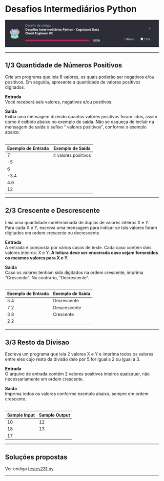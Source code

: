 # Desafios Intermediários Python

<p align="justify"><img src="https://github.com/rosacarla/DIO-cloud-data-engineer/blob/main/011%20desafio-codigo2/code-challenge2.jpg"></p>

---

## 1/3 Quantidade de Números Positivos  

Crie um programa que leia 6 valores, os quais poderão ser negativos
e/ou positivos. Em seguida, apresente a quantidade de valores
positivos digitados.  


**Entrada**  
Você receberá seis valores, negativos e/ou positivos.

**Saída**  
Exiba uma mensagem dizendo quantos valores positivos foram lidos, 
assim como é exibido abaixo no exemplo de saída. Não se esqueça de
incluir na mensagem de saída o sufixo " valores positivos", conforme
o exemplo abaixo:  
</br>

Exemplo de Entrada | Exemplo de Saída
-|-
7 | 4 valores positivos
-5 |
6 |
-3.4 |
4.6 |
12 |

---

## 2/3 Crescente e Descrescente  

Leia uma quantidade indeterminada de duplas de valores inteiros X e Y. 
Para cada X e Y, escreva uma mensagem para indicar se tais valores
foram digitados em ordem crescente ou decrescente.  

**Entrada**  
A entrada é composta por vários casos de teste. Cada caso contém dois
valores inteiros: X e Y. **A leitura deve ser encerrada caso sejam
fornecidos os mesmos valores para X e Y.**  

**Saída**  
Caso os valores tenham sido digitados na ordem crescente, imprima 
“Crescente”. No contrário, “Decrescente”.  
</br>

Exemplo de Entrada | Exemplo de Saída
-|-
5 4 | Decrescente
7 2 | Descrescente
3 8 | Crescente
2 2 | 

---

## 3/3 Resto da Divisao  

Escreva um programa que leia 2 valores X e Y e imprima todos
os valores entre eles cujo resto da divisão dele por 5 for igual
a 2 ou igual a 3.  

**Entrada**  
O arquivo de entrada contém 2 valores positivos inteiros quaisquer,
não necessariamente em ordem crescente.  

**Saída**  
Imprima todos os valores conforme exemplo abaixo, sempre em ordem crescente.  
</br>

Sample Input | Sample Output
-|-
10 | 12
18 | 13
   | 17 
 
---

## Soluções propostas  

Ver código [testes231.py](https://github.com/rosacarla/DIO-cloud-data-engineer/blob/main/011%20desafio-codigo2/testes231/testes231.py).

---
